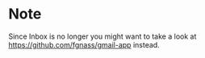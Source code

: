 # Note

Since Inbox is no longer you might want to take a look at https://github.com/fgnass/gmail-app instead.
